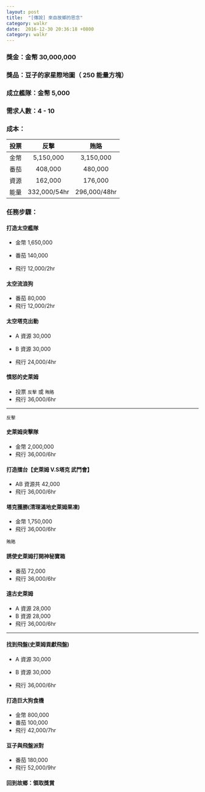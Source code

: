```yaml
---
layout: post
title:  "[傳說] 來自故鄉的思念"
category: walkr
date:  2016-12-30 20:36:18 +0800
category: walkr
---
```


### 獎金：金幣 30,000,000

### 獎品：豆子的家星際地圖（ 250 能量方塊）

### 成立艦隊：金幣 5,000

### 需求人數：4 - 10

### 成本：

   |  投票  |     反擊      |     賄賂     |
   | :--: | :----------: | :----------: |
   |  金幣  |  5,150,000   |  3,150,000   |
   |  番茄  |    408,000    |   480,000    |
   |  資源  |    162,000    |    176,000    |
   |  能量  | 332,000/54hr | 296,000/48hr |

### 任務步驟：

#### **打造太空艦隊**
  - 金幣 1,650,000
  * 番茄 140,000
  - 飛行 12,000/2hr

#### **太空流浪狗**
  - 番茄 80,000
  - 飛行 12,000/2hr

#### **太空塔克出動**
  - A 資源 30,000
  * B 資源 30,000
  - 飛行 24,000/4hr

#### **憤怒的史萊姆**
  - 投票 `反擊` 或 `賄賂`
  - 飛行 36,000/6hr

---

`反擊`

#### **史萊姆突擊隊**
  - 金幣 2,000,000
  - 飛行 36,000/6hr

#### **打造擂台【史萊姆 V.S塔克 武鬥會】**
  - AB 資源共 42,000
  - 飛行 36,000/6hr

#### **塔克獲勝(清理滿地史萊姆果凍)**
  - 金幣 1,750,000
  - 飛行 36,000/6hr

`賄賂`

#### **誘使史萊姆打開神秘寶箱**
  - 番茄 72,000
  - 飛行 36,000/6hr

#### **遠古史萊姆**
  - A 資源 28,000
  - B 資源 28,000
  - 飛行 36,000/6hr

---

#### **找到飛盤(史萊姆貢獻飛盤)**
  - A 資源 30,000
  * B 資源 30,000
  - 飛行 36,000/6hr

#### **打造巨大狗食機**
  - 金幣 800,000
  - 番茄 100,000
  - 飛行 42,000/7hr

#### **豆子與飛盤派對**
  - 番茄 180,000
  - 飛行 52,000/9hr

#### **回到故鄉：領取獎賞**
